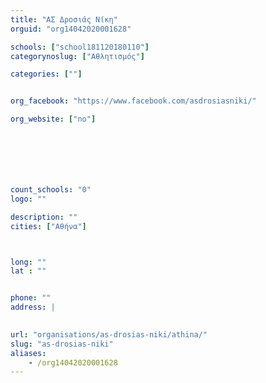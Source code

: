 ```yaml
---
title: "ΑΣ Δροσιάς Νίκη"
orguid: "org14042020001628"

schools: ["school181120180110"]
categorynoslug: ["Αθλητισμός"]

categories: [""]


org_facebook: "https://www.facebook.com/asdrosiasniki/"

org_website: ["no"]







count_schools: "0"
logo: ""

description: ""
cities: ["Αθήνα"]



long: ""
lat : ""


phone: ""
address: |
    

url: "organisations/as-drosias-niki/athina/"
slug: "as-drosias-niki"
aliases:
    - /org14042020001628
---
```



